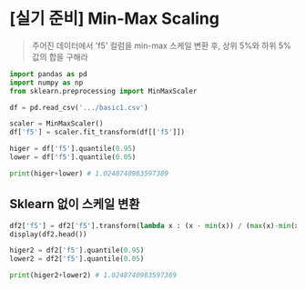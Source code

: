 # [실기 준비] Min-Max Scaling

> 주어진 데이터에서 'f5' 컬럼을 min-max 스케일 변환 후, 상위 5%와 하위 5% 값의 합을 구해라

```python
import pandas as pd
import numpy as np
from sklearn.preprocessing import MinMaxScaler

df = pd.read_csv('.../basic1.csv')
```

```python
scaler = MinMaxScaler()
df['f5'] = scaler.fit_transform(df[['f5']])
```

```python
higer = df['f5'].quantile(0.95)
lower = df['f5'].quantile(0.05)

print(higer+lower) # 1.0248740983597389
```



## Sklearn 없이 스케일 변환

```python
df2['f5'] = df2['f5'].transform(lambda x : (x - min(x)) / (max(x)-min(x)))
display(df2.head())

higer2 = df2['f5'].quantile(0.95)
lower2 = df2['f5'].quantile(0.05)

print(higer2+lower2) # 1.0248740983597389
```


